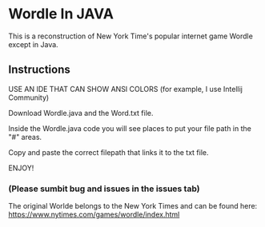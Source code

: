 # Wordle In JAVA
This is a reconstruction of New York Time's popular internet game Wordle except in Java.
## Instructions
USE AN IDE THAT CAN SHOW ANSI COLORS (for example, I use Intellij Community)

Download Wordle.java and the Word.txt file.

Inside the Wordle.java code you will see places to put your file path in the "#" areas.

Copy and paste the correct filepath that links it to the txt file.

ENJOY!

### (Please sumbit bug and issues in the issues tab)


The original Worlde belongs to the New York Times and can be found here: https://www.nytimes.com/games/wordle/index.html
